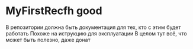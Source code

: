 # MyFirstRecfh good 
В репозитории должна быть документация для тех, кто с этим будет работать
Похоже на иструкцию для эксплуатации
В целом тут всё, что может быть полезно, даже донат
